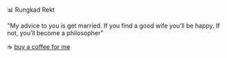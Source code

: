 📊 Rungkad Rekt 
<p>"My advice to you is get married. If you find a good wife you’ll be happy. If not, you’ll become a philosopher"</p>
☕️ <a href="shorturl.at/aoJM0">buy a coffee for me</a>


<!---
Smithwonderland/Smithwonderland is a ✨ special ✨ repository because its `README.md` (this file) appears on your GitHub profile.
You can click the Preview link to take a look at your changes.
--->
